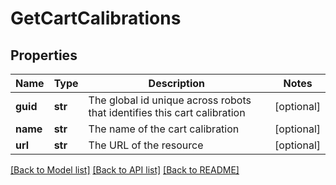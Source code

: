 # GetCartCalibrations

## Properties
Name | Type | Description | Notes
------------ | ------------- | ------------- | -------------
**guid** | **str** | The global id unique across robots that identifies this cart calibration | [optional] 
**name** | **str** | The name of the cart calibration | [optional] 
**url** | **str** | The URL of the resource | [optional] 

[[Back to Model list]](../README.md#documentation-for-models) [[Back to API list]](../README.md#documentation-for-api-endpoints) [[Back to README]](../README.md)

